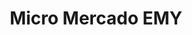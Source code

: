 ---
title: "Micro Mercado EMY"
url: /santa-cruz-de-la-sierra/micro-mercado-emy/
shop: tienda rural
---